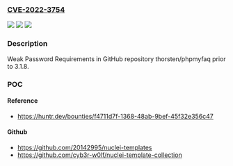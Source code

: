 ### [CVE-2022-3754](https://cve.mitre.org/cgi-bin/cvename.cgi?name=CVE-2022-3754)
![](https://img.shields.io/static/v1?label=Product&message=thorsten%2Fphpmyfaq&color=blue)
![](https://img.shields.io/static/v1?label=Version&message=%3C%203.1.8%20&color=brighgreen)
![](https://img.shields.io/static/v1?label=Vulnerability&message=CWE-521%20Weak%20Password%20Requirements&color=brighgreen)

### Description

Weak Password Requirements in GitHub repository thorsten/phpmyfaq prior to 3.1.8.

### POC

#### Reference
- https://huntr.dev/bounties/f4711d7f-1368-48ab-9bef-45f32e356c47

#### Github
- https://github.com/20142995/nuclei-templates
- https://github.com/cyb3r-w0lf/nuclei-template-collection

